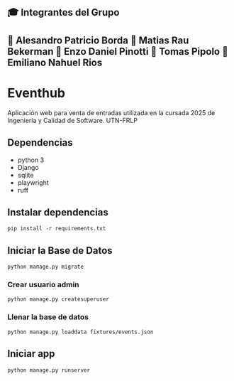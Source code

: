 ## 🎓 **Integrantes del Grupo**

📌 Alesandro Patricio Borda
📌 Matias Rau Bekerman
📌 Enzo Daniel Pinotti
📌 Tomas Pipolo
📌 Emiliano Nahuel Rios
---


# Eventhub

Aplicación web para venta de entradas utilizada en la cursada 2025 de Ingeniería y Calidad de Software. UTN-FRLP

## Dependencias

- python 3
- Django
- sqlite
- playwright
- ruff

## Instalar dependencias

`pip install -r requirements.txt`

## Iniciar la Base de Datos

`python manage.py migrate`

### Crear usuario admin

`python manage.py createsuperuser`

### Llenar la base de datos

`python manage.py loaddata fixtures/events.json`

## Iniciar app

`python manage.py runserver`
